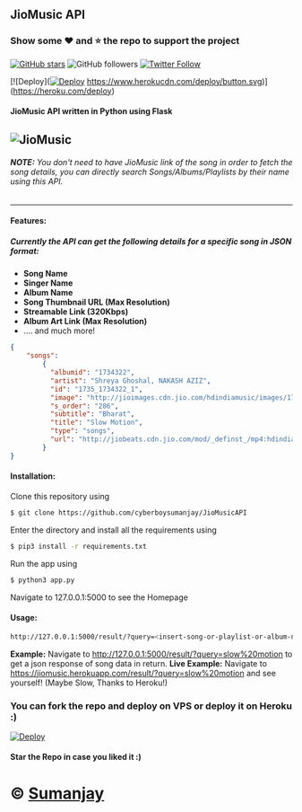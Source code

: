 ## JioMusic API


### Show some :heart: and :star: the repo to support the project

[![GitHub stars](https://img.shields.io/github/stars/cyberboysumanjay/jiomusicapi.svg?style=social&label=Star)](https://github.com/cyberboysumanjay/JioMusicAPI)
![GitHub followers](https://img.shields.io/github/followers/cyberboysumanjay.svg?style=social&label=Follow)
[![Twitter Follow](https://img.shields.io/twitter/follow/cyberboysj.svg?style=social)](https://twitter.com/CyberboySj)

[![Deploy]([![Deploy](https://www.herokucdn.com/deploy/button.svg)](https://heroku.com/deploy)
https://www.herokucdn.com/deploy/button.svg)](https://heroku.com/deploy)

#### JioMusic API written in Python using Flask  
![JioMusic](https://telegra.ph/file/a053512b3f86018f275a2.png)
 ---
###### **NOTE:** You don't need to have JioMusic link of the song in order to fetch the song details, you can directly search Songs/Albums/Playlists by their name using this API.  

 ---

#### Features:
##### Currently the API can get the following details for a specific song in JSON format:
- **Song Name**
- **Singer Name**
- **Album Name**
- **Song Thumbnail URL (Max Resolution)**
- **Streamable Link (320Kbps)**
- **Album Art Link (Max Resolution)**
- .... and much more!

```json
{
    "songs":
        {
          "albumid": "1734322",
          "artist": "Shreya Ghoshal, NAKASH AZIZ",
          "id": "1735_1734322_1",
          "image": "http://jioimages.cdn.jio.com/hdindiamusic/images/1735/1734322/1734322_1556177408_800x800.jpg",
          "s_order": "286",
          "subtitle": "Bharat",
          "title": "Slow Motion",
          "type": "songs",
          "url": "http://jiobeats.cdn.jio.com/mod/_definst_/mp4:hdindiamusic/audiofiles/1735/1734322/1735_1734322_1_320.mp4/playlist.m3u8"
        }
}
```

#### Installation:

Clone this repository using
```sh
$ git clone https://github.com/cyberboysumanjay/JioMusicAPI
```
Enter the directory and install all the requirements using
```sh
$ pip3 install -r requirements.txt
```
Run the app using
```sh
$ python3 app.py
```
Navigate to 127.0.0.1:5000 to see the Homepage

#### Usage:
```sh
http://127.0.0.1:5000/result/?query=<insert-song-or-playlist-or-album-name-here>
```
**Example:** Navigate to http://127.0.0.1:5000/result/?query=slow%20motion to get a json response of song data in return.
**Live Example:** Navigate to https://jiomusic.herokuapp.com/result/?query=slow%20motion and see yourself! (Maybe Slow, Thanks to Heroku!)
### You can fork the repo and deploy on VPS or deploy it on Heroku :)  
[![Deploy](https://www.herokucdn.com/deploy/button.svg)](https://heroku.com/deploy?template=https://github.com/cyberboysumanjay/JioMusicAPI/tree/master)


#### Star the Repo in case you liked it :)

# © [Sumanjay](https://cyberboysumanjay.github.io)
